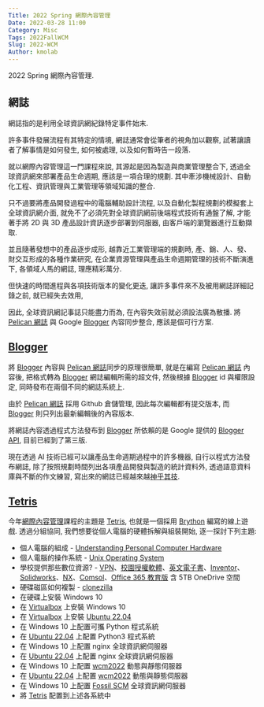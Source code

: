 ```yaml
---
Title: 2022 Spring 網際內容管理
Date: 2022-03-28 11:00
Category: Misc
Tags: 2022FallWCM
Slug: 2022-WCM
Author: kmolab
---
```


2022 Spring 網際內容管理.

<!-- PELICAN_END_SUMMARY -->

網誌
----

網誌指的是利用全球資訊網紀錄特定事件始末.

許多事件發展流程有其特定的情境, 網誌通常會從筆者的視角加以觀察, 試著讓讀者了解事情是如何發生, 如何被處理, 以及如何暫時告一段落. 

就以網際內容管理這一門課程來說, 其源起是因為製造與商業管理整合下, 透過全球資訊網來部署產品生命週期, 應該是一項合理的規劃. 其中牽涉機械設計、自動化工程、資訊管理與工業管理等領域知識的整合.

只不過要將產品開發過程中的電腦輔助設計流程, 以及自動化製程規劃的模擬套上全球資訊網介面, 就免不了必須先對全球資訊網前後端程式技術有通盤了解, 才能著手將 2D 與 3D 產品設計資訊逐步部署到伺服器, 由客戶端的瀏覽器進行互動擷取.

並且隨著發想中的產品逐步成形, 越靠近工業管理端的規劃時, 產、銷、人、發、財交互形成的各種作業研究, 在企業資源管理與產品生命週期管理的技術不斷演進下, 各領域人馬的網誌, 理應精彩萬分.

但快速的時間進程與各項技術版本的變化更迭, 讓許多事件來不及被用網誌詳細記錄之前, 就已經失去效用, 

因此, 全球資訊網記事誌只能盡力而為, 在內容失效前就必須設法廣為散播. 將 [Pelican 網誌] 與 Google [Blogger] 內容同步整合, 應該是個可行方案.

[Blogger]
----
將 [Blogger] 內容與 [Pelican 網誌]同步的原理很簡單, 就是在編寫 [Pelican 網誌] 內容後, 把格式轉為 [Blogger] 網誌編輯所需的超文件, 然後根據 [Blogger] id 與權限設定, 同時發布在兩個不同的網誌系統上.

由於 [Pelican 網誌] 採用 Github 倉儲管理, 因此每次編輯都有提交版本, 而 [Blogger] 則只列出最新編輯後的內容版本.

將網誌內容透過程式方法發布到 [Blogger] 所依賴的是 Google 提供的 [Blogger API], 目前已經到了第三版.

現在透過 AI 技術已經可以讓產品生命週期過程中的許多機器, 自行以程式方法發布網誌, 除了按照規劃時間列出各項產品開發與製造的統計資料外, 透過語意資料庫與不斷的作文練習, 寫出來的網誌已經越來越[神乎其技].

[Blogger]: https://www.blogger.com
[Pelican 網誌]: https://blog.getpelican.com/
[Blogger API]: https://developers.google.com/blogger
[神乎其技]: https://www.youtube.com/watch?v=moZbwurFhVE

[Tetris]
----
今年[網際內容管理]課程的主題是 [Tetris], 也就是一個採用 [Brython] 編寫的線上遊戲. 透過分組協同, 我們想要從個人電腦的硬體拆解與組裝開始, 逐一探討下列主題:

- 個人電腦的組成 - [Understanding Personal Computer Hardware]
- 個人電腦的操作系統 - [Unix Operating System]
- 學校提供那些數位資源? - [VPN]、[校園授權軟體]、[英文電子書]、[Inventor]、[Solidworks]、[NX]、[Comsol]、[Office 365 教育版] 含 5TB OneDrive 空間
- 硬碟磁區如何複製 - [clonezilla]
- 在硬碟上安裝 Windows 10
- 在 [Virtualbox] 上安裝 Windows 10
- 在 [Virtualbox] 上安裝 [Ubuntu 22.04]
- 在 Windows 10 上配置可攜 Python 程式系統
- 在 [Ubuntu 22.04] 上配置 Python3 程式系統
- 在 Windows 10 上配置 nginx 全球資訊網伺服器
- 在 [Ubuntu 22.04] 上配置 nginx 全球資訊網伺服器
- 在 Windows 10 上配置 [wcm2022] 動態與靜態伺服器
- 在 [Ubuntu 22.04] 上配置 [wcm2022] 動態與靜態伺服器
- 在 Windows 10 上配置 [Fossil SCM] 全球資訊網伺服器
- 將 [Tetris] 配置到上述各系統中

[Tetris]: https://mde.tw/wcm2022_guide/content/run.html?src=https://gist.githubusercontent.com/mdecourse/05930b1775b77293523b59b1bbb43e57/raw/738223b424c3f5f12961070aa8a75185177420b6/pygame_to_brython_tetris.py
[Brython]: https://brython.info/
[wcm2022]: https://github.com/wcm2022/wcm2022
[Fossil SCM]: https://www2.fossil-scm.org
[clonezilla]: https://clonezilla.org/
[Virtualbox]: https://www.virtualbox.org/
[Office 365 教育版]: https://www.microsoft.com/zh-tw/education/products/office
[Inventor]: https://www.autodesk.com/education/edu-software
[校園授權軟體]: https://software.nfu.edu.tw/
[英文電子書]: https://link.springer.com/
[Solidworks]: https://www.solidworks.com/
[NX]: https://www.plm.automation.siemens.com/global/en/products/nx/
[Comsol]: https://www.comsol.com/
[Understanding Personal Computer Hardware]: https://link.springer.com/book/10.1007/978-1-4684-6419-1
[Unix Operating System]: https://link.springer.com/book/10.1007/978-3-642-20432-6
[Ubuntu 22.04]: https://cdimage.ubuntu.com/daily-live/current/
[VPN]: https://web.lib.nfu.edu.tw/pub/pomii/webpage/Promote/SSL-VPNguide.pdf
[網際內容管理]: https://mde.tw/wcm2022_guide





